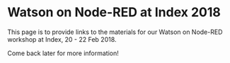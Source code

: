 # Watson on Node-RED at Index 2018

This page is to provide links to the materials for our Watson on Node-RED workshop at Index, 20 - 22 Feb 2018.

Come back later for more information!
